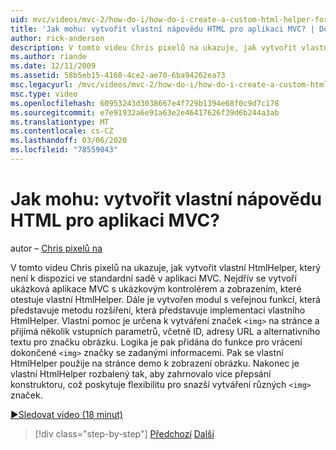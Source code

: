 ```yaml
---
uid: mvc/videos/mvc-2/how-do-i/how-do-i-create-a-custom-html-helper-for-an-mvc-application
title: 'Jak mohu: vytvořit vlastní nápovědu HTML pro aplikaci MVC? | Dokumenty Microsoft'
author: rick-anderson
description: V tomto videu Chris pixelů na ukazuje, jak vytvořit vlastní HtmlHelper, který není k dispozici ve standardní sadě v aplikaci MVC. Nejprve se zobrazí ukázkový přes MVC...
ms.author: riande
ms.date: 12/11/2009
ms.assetid: 58b5eb15-4160-4ce2-ae70-6ba94262ea73
msc.legacyurl: /mvc/videos/mvc-2/how-do-i/how-do-i-create-a-custom-html-helper-for-an-mvc-application
msc.type: video
ms.openlocfilehash: 60953243d3038667e4f729b1394e68f0c9d7c178
ms.sourcegitcommit: e7e91932a6e91a63e2e46417626f39d6b244a3ab
ms.translationtype: MT
ms.contentlocale: cs-CZ
ms.lasthandoff: 03/06/2020
ms.locfileid: "78559043"
---
```

# <a name="how-do-i-create-a-custom-html-helper-for-an-mvc-application"></a>Jak mohu: vytvořit vlastní nápovědu HTML pro aplikaci MVC?

autor – [Chris pixelů na](https://twitter.com/chrispels)

V tomto videu Chris pixelů na ukazuje, jak vytvořit vlastní HtmlHelper, který není k dispozici ve standardní sadě v aplikaci MVC. Nejdřív se vytvoří ukázková aplikace MVC s ukázkovým kontrolérem a zobrazením, které otestuje vlastní HtmlHelper. Dále je vytvořen modul s veřejnou funkcí, která představuje metodu rozšíření, která představuje implementaci vlastního HtmlHelper. Vlastní pomoc je určena k vytváření značek `<img>` na stránce a přijímá několik vstupních parametrů, včetně ID, adresy URL a alternativního textu pro značku obrázku. Logika je pak přidána do funkce pro vrácení dokončené `<img>` značky se zadanými informacemi. Pak se vlastní HtmlHelper použije na stránce demo k zobrazení obrázku. Nakonec je vlastní HtmlHelper rozbalený tak, aby zahrnovalo více přepsání konstruktoru, což poskytuje flexibilitu pro snazší vytváření různých `<img>` značek.

[&#9654;Sledovat video (18 minut)](https://channel9.msdn.com/Blogs/ASP-NET-Site-Videos/how-do-i-create-a-custom-html-helper-for-an-mvc-application)

> [!div class="step-by-step"]
> [Předchozí](how-do-i-implement-view-models-to-manage-data-for-aspnet-mvc-views.md)
> [Další](how-do-i-work-with-model-binders-in-an-mvc-application.md)
